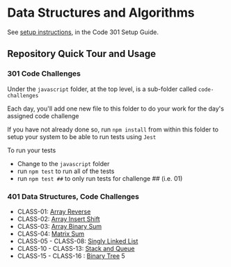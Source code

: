 # Data Structures and Algorithms

See [setup instructions](https://codefellows.github.io/setup-guide/code-301/3-code-challenges), in the Code 301 Setup Guide.

## Repository Quick Tour and Usage

### 301 Code Challenges

Under the `javascript` folder, at the top level, is a sub-folder called `code-challenges`

Each day, you'll add one new file to this folder to do your work for the day's assigned code challenge

If you have not already done so, run `npm install` from within this folder to setup your system to be able to run tests using `Jest`

To run your tests

- Change to the `javascript` folder
- run `npm test` to run all of the tests
- run `npm test ##` to only run tests for challenge ## (i.e. 01)

### 401 Data Structures, Code Challenges

- CLASS-01: [Array Reverse](./javascript/array-reverse/README.md)
- CLASS-02: [Array Insert Shift](./javascript/array-insert-shift/README.md)
- CLASS-03: [Array Binary Sum](./javascript/array-binary-search/README.md)
- CLASS-04: [Matrix Sum](./javascript/matrix-sum/README.md)
- CLASS-05 - CLASS-08: [Singly Linked List](./javascript/linked-list/README.md)
- CLASS-10 - CLASS-13: [Stack and Queue](./javascript/stack-and-queue/README.md)
- CLASS-15 - CLASS-16 : [Binary Tree](./javascript/trees/README.md)
5
